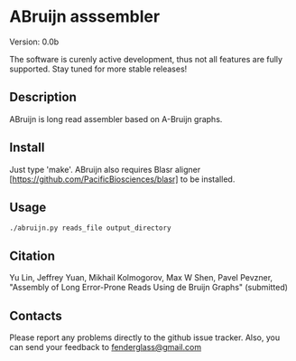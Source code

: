 ABruijn asssembler
==================

Version: 0.0b

The software is curenly active development, thus not all features
are fully supported. Stay tuned for more stable releases!

Description
-----------
ABruijn is long read assembler based on A-Bruijn graphs.


Install
-------
Just type 'make'. 
ABruijn also requires Blasr aligner [https://github.com/PacificBiosciences/blasr] 
to be installed.


Usage
-----
    
	./abruijn.py reads_file output_directory


Citation
--------
Yu Lin, Jeffrey Yuan, Mikhail Kolmogorov, Max W Shen, Pavel Pevzner, 
"Assembly of Long Error-Prone Reads Using de Bruijn Graphs" (submitted)


Contacts
--------
Please report any problems directly to the github issue tracker.
Also, you can send your feedback to fenderglass@gmail.com
